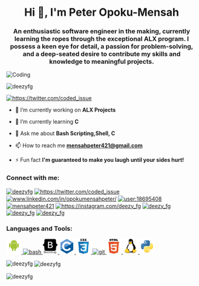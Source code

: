 <h1 align="center">Hi 👋, I'm Peter Opoku-Mensah</h1>
<h3 align="center">An enthusiastic software engineer in the making, currently learning the ropes through the exceptional ALX program. I possess a keen eye for detail, a passion for problem-solving, and a deep-seated desire to contribute my skills and knowledge to meaningful projects.</h3>
<img aling="right" alt="Coding" width="400" src="https://cdn.dribbble.com/users/1162077/screenshots/3848914/programmer.gif">

<p align="left"> <img src="https://komarev.com/ghpvc/?username=deezyfg&label=Profile%20views&color=0e75b6&style=flat" alt="deezyfg" /> </p>

<p align="left"> <a href="https://twitter.com/https://twitter.com/coded_issue" target="blank"><img src="https://img.shields.io/twitter/follow/https://twitter.com/coded_issue?logo=twitter&style=for-the-badge" alt="https://twitter.com/coded_issue" /></a> </p>

- 🔭 I’m currently working on **ALX Projects**

- 🌱 I’m currently learning **C**

- 💬 Ask me about **Bash Scripting,Shell, C**

- 📫 How to reach me **mensahpeter421@gmail.com**

- ⚡ Fun fact **I'm guaranteed to make you laugh until your sides hurt!**

<h3 align="left">Connect with me:</h3>
<p align="left">
<a href="https://dev.to/deezyfg" target="blank"><img align="center" src="https://raw.githubusercontent.com/rahuldkjain/github-profile-readme-generator/master/src/images/icons/Social/devto.svg" alt="deezyfg" height="30" width="40" /></a>
<a href="https://twitter.com/https://twitter.com/coded_issue" target="blank"><img align="center" src="https://raw.githubusercontent.com/rahuldkjain/github-profile-readme-generator/master/src/images/icons/Social/twitter.svg" alt="https://twitter.com/coded_issue" height="30" width="40" /></a>
<a href="https://linkedin.com/in/www.linkedin.com/in/opokumensahpeter/" target="blank"><img align="center" src="https://raw.githubusercontent.com/rahuldkjain/github-profile-readme-generator/master/src/images/icons/Social/linked-in-alt.svg" alt="www.linkedin.com/in/opokumensahpeter/" height="30" width="40" /></a>
<a href="https://stackoverflow.com/users/user:18695408" target="blank"><img align="center" src="https://raw.githubusercontent.com/rahuldkjain/github-profile-readme-generator/master/src/images/icons/Social/stack-overflow.svg" alt="user:18695408" height="30" width="40" /></a>
<a href="https://fb.com/mensahpeter421" target="blank"><img align="center" src="https://raw.githubusercontent.com/rahuldkjain/github-profile-readme-generator/master/src/images/icons/Social/facebook.svg" alt="mensahpeter421" height="30" width="40" /></a>
<a href="https://instagram.com/https://instagram.com/deezy_fg" target="blank"><img align="center" src="https://raw.githubusercontent.com/rahuldkjain/github-profile-readme-generator/master/src/images/icons/Social/instagram.svg" alt="https://instagram.com/deezy_fg" height="30" width="40" /></a>
<a href="https://www.hackerrank.com/deezy_fg" target="blank"><img align="center" src="https://raw.githubusercontent.com/rahuldkjain/github-profile-readme-generator/master/src/images/icons/Social/hackerrank.svg" alt="deezy_fg" height="30" width="40" /></a>
<a href="https://www.leetcode.com/deezy_fg" target="blank"><img align="center" src="https://raw.githubusercontent.com/rahuldkjain/github-profile-readme-generator/master/src/images/icons/Social/leet-code.svg" alt="deezy_fg" height="30" width="40" /></a>
<a href="https://discord.gg/deezy_fg" target="blank"><img align="center" src="https://raw.githubusercontent.com/rahuldkjain/github-profile-readme-generator/master/src/images/icons/Social/discord.svg" alt="deezy_fg" height="30" width="40" /></a>
</p>

<h3 align="left">Languages and Tools:</h3>
<p align="left"> <a href="https://developer.android.com" target="_blank" rel="noreferrer"> <img src="https://raw.githubusercontent.com/devicons/devicon/master/icons/android/android-original-wordmark.svg" alt="android" width="40" height="40"/> </a> <a href="https://www.gnu.org/software/bash/" target="_blank" rel="noreferrer"> <img src="https://www.vectorlogo.zone/logos/gnu_bash/gnu_bash-icon.svg" alt="bash" width="40" height="40"/> </a> <a href="https://getbootstrap.com" target="_blank" rel="noreferrer"> <img src="https://raw.githubusercontent.com/devicons/devicon/master/icons/bootstrap/bootstrap-plain-wordmark.svg" alt="bootstrap" width="40" height="40"/> </a> <a href="https://www.cprogramming.com/" target="_blank" rel="noreferrer"> <img src="https://raw.githubusercontent.com/devicons/devicon/master/icons/c/c-original.svg" alt="c" width="40" height="40"/> </a> <a href="https://www.w3schools.com/css/" target="_blank" rel="noreferrer"> <img src="https://raw.githubusercontent.com/devicons/devicon/master/icons/css3/css3-original-wordmark.svg" alt="css3" width="40" height="40"/> </a> <a href="https://git-scm.com/" target="_blank" rel="noreferrer"> <img src="https://www.vectorlogo.zone/logos/git-scm/git-scm-icon.svg" alt="git" width="40" height="40"/> </a> <a href="https://www.w3.org/html/" target="_blank" rel="noreferrer"> <img src="https://raw.githubusercontent.com/devicons/devicon/master/icons/html5/html5-original-wordmark.svg" alt="html5" width="40" height="40"/> </a> <a href="https://www.linux.org/" target="_blank" rel="noreferrer"> <img src="https://raw.githubusercontent.com/devicons/devicon/master/icons/linux/linux-original.svg" alt="linux" width="40" height="40"/> </a> <a href="https://www.python.org" target="_blank" rel="noreferrer"> <img src="https://raw.githubusercontent.com/devicons/devicon/master/icons/python/python-original.svg" alt="python" width="40" height="40"/> </a> </p>

<p><img align="left" src="https://github-readme-stats.vercel.app/api/top-langs?username=deezyfg&show_icons=true&locale=en&layout=compact" alt="deezyfg" /></p>

<p>&nbsp;<img align="center" src="https://github-readme-stats.vercel.app/api?username=deezyfg&show_icons=true&locale=en" alt="deezyfg" /></p>

<p><img align="center" src="https://github-readme-streak-stats.herokuapp.com/?user=deezyfg&" alt="deezyfg" /></p>

